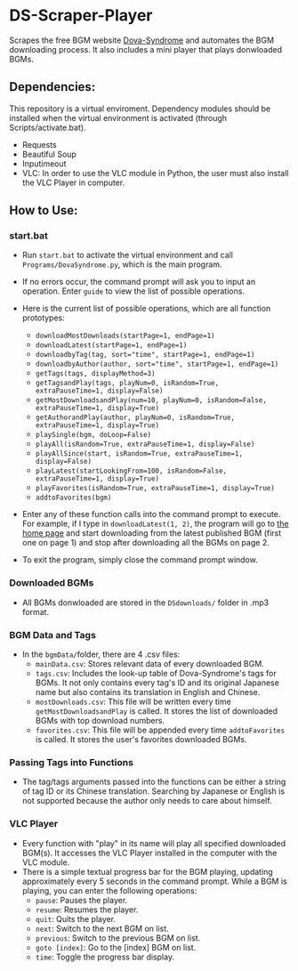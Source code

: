 # DS-Scraper-Player
Scrapes the free BGM website [Dova-Syndrome](dova-s.jp) and automates the BGM downloading process. 
It also includes a mini player that plays donwloaded BGMs. 

## Dependencies: 
This repository is a virtual enviroment. Dependency modules should be installed when the virtual environment is activated (through Scripts/activate.bat). 
- Requests
- Beautiful Soup
- Inputimeout
- VLC: In order to use the VLC module in Python, the user must also install the VLC Player in computer.

## How to Use:
### start.bat
- Run `start.bat` to activate the virtual environment and call `Programs/DovaSyndrome.py`, which is the main program.
- If no errors occur, the command prompt will ask you to input an operation. Enter `guide` to view the list of possible operations.
- Here is the current list of possible operations, which are all function prototypes:
  - `downloadMostDownloads(startPage=1, endPage=1)`
  - `downloadLatest(startPage=1, endPage=1)`
  - `downloadbyTag(tag, sort="time", startPage=1, endPage=1)`
  - `downloadbyAuthor(author, sort="time", startPage=1, endPage=1)`
  - `getTags(tags, displayMethod=3)`
  - `getTagsandPlay(tags, playNum=0, isRandom=True, extraPauseTime=1, display=False)`
  - `getMostDownloadsandPlay(num=10, playNum=0, isRandom=False, extraPauseTime=1, display=True)`
  - `getAuthorandPlay(author, playNum=0, isRandom=True, extraPauseTime=1, display=True)`
  - `playSingle(bgm, doLoop=False)`
  - `playAll(isRandom=True, extraPauseTime=1, display=False)`
  - `playAllSince(start, isRandom=True, extraPauseTime=1, display=False)`
  - `playLatest(startLookingFrom=100, isRandom=False, extraPauseTime=1, display=True)`
  - `playFavorites(isRandom=True, extraPauseTime=1, display=True)`
  - `addtoFavorites(bgm)`

- Enter any of these function calls into the command prompt to execute. For example, if I type in `downloadLatest(1, 2)`, the program will go to [the home page](https://dova-s.jp/bgm/) and start downloading from the latest published BGM (first one on page 1) and stop after downloading all the BGMs on page 2. 
- To exit the program, simply close the command prompt window.

### Downloaded BGMs
- All BGMs donwloaded are stored in the `DSdownloads/` folder in .mp3 format.

### BGM Data and Tags
- In the `bgmData/`folder, there are 4 .csv files:
  - `mainData.csv`: Stores relevant data of every downloaded BGM.
  - `tags.csv`: Includes the look-up table of Dova-Syndrome's tags for BGMs. It not only contains every tag's ID and its original Japanese name but also contains its translation in English and Chinese. 
  - `mostDownloads.csv`: This file will be written every time `getMostDownloadsandPlay` is called. It stores the list of downloaded BGMs with top download numbers.
  - `favorites.csv`: This file will be appended every time `addtoFavorites` is called. It stores the user's favorites downloaded BGMs.
  
### Passing Tags into Functions
- The tag/tags arguments passed into the functions can be either a string of tag ID or its Chinese translation. Searching by Japanese or English is not supported because the author only needs to care about himself.

### VLC Player
- Every function with "play" in its name will play all specified downloaded BGM(s). It accesses the VLC Player installed in the computer with the VLC module. 
- There is a simple textual progress bar for the BGM playing, updating approximately every 5 seconds in the command prompt. While a BGM is playing, you can enter the following operations:
  - `pause`: Pauses the player.
  - `resume`: Resumes the player.
  - `quit`: Quits the player.
  - `next`: Switch to the next BGM on list.
  - `previous`: Switch to the previous BGM on list.
  - `goto [index]`: Go to the [index] BGM on list.
  - `time`: Toggle the progress bar display.


